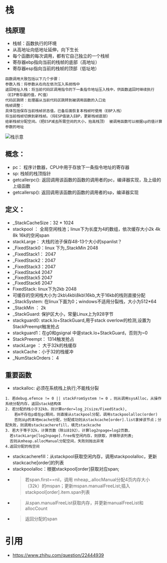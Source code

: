 # 栈
## 栈原理
- 栈帧：函数执行的环境
- 从高地址向低地址延伸，向下生长
- 每个函数的每次调用，都有它自己独立的一个栈帧
- 寄存器ebp指向当前的栈帧的底部（高地址）
- 寄存器esp指向当前的栈帧的顶部（低址地）
```
函数调用大致包括以下几个步骤：
参数入栈：将参数从右向左依次压入系统栈中
返回地址入栈：将当前代码区调用指令的下一条指令地址压入栈中，供函数返回时继续执行（EIP寄存器的值，PC值）
代码区跳转：处理器从当前代码区跳转到被调用函数的入口处
栈帧调整：
具体包括保存当前栈帧状态值，已备后面恢复本栈帧时使用（EBP入栈）
将当前栈帧切换到新栈帧。（将ESP值装入EBP，更新栈帧底部）
给新栈帧分配空间。（把ESP减去所需空间的大小，抬高栈顶） 被调用函数可以根据sp的值计算参数的地址
```
![栈示意](https://pic2.zhimg.com/1314ce0c49d0a1e2800e23ca3d5cdd75_r.jpg?source=1940ef5c)

## 概念：
- pc： 程序计数器，CPU中用于存放下一条指令地址的寄存器
- sp: 栈帧的栈顶指针
- getcallerpc(): 返回调用该函数的函数的调用者的pc，编译器实现，及上级的上级函数
- getcallersp(): 返回调用该函数的函数的调用者的sp，编译器实现
## 定义：
- _StackCacheSize：32 * 1024
- stackpool ： 全局空闲栈池；linux下为长度为4的数组，依次缓存大小2k 4k 8k 16k的空闲span
- stackLarge： 大栈的池子保存48-13个大小的spanlist？
- _FixedStack0：linux 下为_StackMin 2048
- _FixedStack1： 2047
- _FixedStack2：2047
- _FixedStack3：2047
- _FixedStack4 2047
- _FixedStack5 2047
- _FixedStack6 2047
- FixedStack: linux下为2kb 2048
- 可缓存的空闲栈大小为:2kb\4kb\8kb\16kb,大于16kb的栈则直接分配
- _StackSystem: 在linux下面为0；windows不适用分裂栈，大小为512*64
- _StackMin ： 2k
- _StackGuard: 保护区大小，常量Linux上为928字节
- stackguard0: stack.lo+StackGuard,用于stack overlow的检测,设置为StackPreempt触发抢占
- stackguard1：在g0和gsignal 中是stack.lo+StackGuard，否则为~0
- StackPreempt： 1314触发抢占
- stackLarge ： 大于32k的栈缓存
- stackCache：小于32的栈缓冲
- _NumStackOrders： 4

## 重要函数
- stackalloc: 必须在系统栈上执行;不能栈分裂
```
1. 若debug.efence != 0 || stackFromSystem != 0 ，则从调用sysAlloc，从操作系统分配内存，返回stack结构体
2. 若分配的栈小于32kb，则计算order=log_2(size/FixedStack),
    若m不存在p或在gc期间，则直接从stackpool分配，调用stackpoolalloc(order)
    否则从p的本地mcache分配，分配成功则从stackcache[order].list拿掉该节点；分配失败，则调用stackcacherefill，填充stackcache
3. 若大于等于32k，计算页数（除以8192），计算log2npage=log2页数，
  若stackLarge[log2npage].free有空闲内存，则获取，并移除该列表;
  否则从mheap.allocManual分配空间，失败则抛出异常
4.返回分配的栈空间
```
- stackcacherefill：从stackpool获取空闲内存，调用stackpoolalloc，更新stackcache[order]的列表
- stackpoolalloc：根据stackpool[order]获取对应span;
- > 若span.first==nil，调用 mheap_.allocManual分配4页内存大小（32k）的mspan；更新mspan.manualFreeList;插入stackpool[order].item.span列表
- > 从span.manualFreeList获取内存，并更新manualFreeList和allocCount
- > 返回分配的span
# 引用
- https://www.zhihu.com/question/22444939
